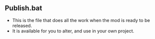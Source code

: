 ## Publish.bat
- This is the file that does all the work when the mod is ready to be released.
- It is available for you to alter, and use in your own project.
